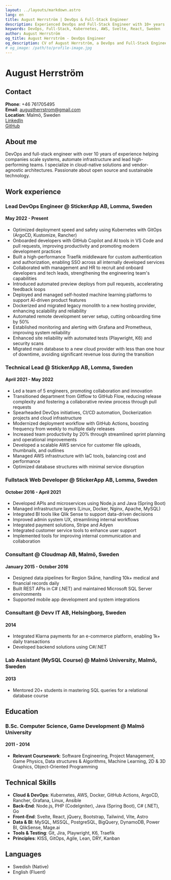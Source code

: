 ```yaml
---
layout: ../layouts/markdown.astro
lang: en
title: August Herrström | DevOps & Full-Stack Engineer
description: Experienced DevOps and Full-Stack Engineer with 10+ years in scaling systems, automation, and cloud infrastructure.
keywords: DevOps, Full-Stack, Kubernetes, AWS, Svelte, React, Sweden
author: August Herrström
og_title: August Herrström - DevOps Engineer
og_description: CV of August Herrström, a DevOps and Full-Stack Engineer with expertise in Kubernetes, AWS, and modern web development.
# og_image: /path/to/profile-image.jpg
---
```


# August Herrström

## Contact

**Phone**: +46 761705495  
**Email**: <augustherrstrom@gmail.com>  
**Location**: Malmö, Sweden  
<a href="https://www.linkedin.com/in/august-herrstr%C3%B6m-3a04547a/" target="_blank">LinkedIn</a>  
<a href="https://github.com/aggelito" target="_blank">GitHub</a>  

## About me

DevOps and full-stack engineer with over 10 years of experience helping companies scale systems, automate infrastructure and lead high-performing teams. I specialize in cloud-native solutions and vendor-agnostic architectures. Passionate about open source and sustainable technology.

## Work experience

### Lead DevOps Engineer @ StickerApp AB, Lomma, Sweden
#### May 2022 - Present

- Optimized deployment speed and safety using Kubernetes with GitOps (ArgoCD, Kustomize, Rancher)
- Onboarded developers with GitHub Copilot and AI tools in VS Code and pull requests, improving productivity and promoting modern development practices
- Built a high-performance Traefik middleware for custom authentication and authorization, enabling SSO across all internally developed services
- Collaborated with management and HR to recruit and onboard developers and tech leads, strengthening the engineering team's capabilities
- Introduced automated preview deploys from pull requests, accelerating feedback loops
- Deployed and managed self-hosted machine learning platforms to support AI-driven product features
- Dockerized and migrated legacy monolith to a new hosting provider, enhancing scalability and reliability
- Automated remote development server setup, cutting onboarding time by 50%
- Established monitoring and alerting with Grafana and Prometheus, improving system reliability
- Enhanced site reliability with automated tests (Playwright, K6) and security scans
- Migrated main database to a new cloud provider with less than one hour of downtime, avoiding significant revenue loss during the transition

### Technical Lead @ StickerApp AB, Lomma, Sweden
#### April 2021 - May 2022

- Led a team of 5 engineers, promoting collaboration and innovation
- Transitioned department from Gitflow to GitHub Flow, reducing release complexity and fostering a collaborative review process through pull requests
- Spearheaded DevOps initiatives, CI/CD automation, Dockerization projects and cloud infrastructure
- Modernized deployment workflow with GitHub Actions, boosting frequency from weekly to multiple daily releases
- Increased team productivity by 20% through streamlined sprint planning and operational improvements
- Developed a scalable AWS service for customer file uploads, thumbnails, and outlines
- Managed AWS infrastructure with IaC tools, balancing cost and performance  
- Optimized database structures with minimal service disruption

### Fullstack Web Developer @ StickerApp AB, Lomma, Sweden
#### October 2016 - April 2021

- Developed APIs and microservices using Node.js and Java (Spring Boot)  
- Managed infrastructure layers (Linux, Docker, Nginx, Apache, MySQL)  
- Integrated BI tools like Qlik Sense to support data-driven decisions  
- Improved admin system UX, streamlining internal workflows  
- Integrated payment solutions, Stripe and Adyen
- Integrated customer service tools to enhance user support
- Implemented tools for improving internal communication and collaboration

### Consultant @ Cloudmap AB, Malmö, Sweden
#### January 2015 - October 2016


- Designed data pipelines for Region Skåne, handling 10k+ medical and financial records daily  
- Built REST APIs in C# (.NET) and maintained Microsoft SQL Server environments  
- Supported mobile app development and system integrations  

### Consultant @ Devv IT AB, Helsingborg, Sweden
#### 2014


- Integrated Klarna payments for an e-commerce platform, enabling 1k+ daily transactions  
- Developed backend solutions using C#/.NET  

### Lab Assistant (MySQL Course) @ Malmö University, Malmö, Sweden
#### 2013

- Mentored 20+ students in mastering SQL queries for a relational database course  

## Education

### B.Sc. Computer Science, Game Development @ Malmö University
#### 2011 - 2014

- **Relevant Coursework**: Software Engineering, Project Management, Game Physics, Data structures & Algorithms, Machine Learning, 2D & 3D Graphics, Object-Oriented Programming

## Technical Skills

- **Cloud & DevOps**: Kubernetes, AWS, Docker, GitHub Actions, ArgoCD, Rancher, Grafana, Linux, Ansible
- **Back-End**: Node.js, PHP (CodeIgniter), Java (Spring Boot), C# (.NET), Go
- **Front-End**: Svelte, React, jQuery, Bootstrap, Tailwind, Vite, Astro
- **Data & BI**: MySQL, MSSQL, PostgreSQL, BigQuery, DynamoDB, Power BI, QlikSense, Mage.ai
- **Tools & Testing**: Git, Jira, Playwright, K6, Traefik
- **Principles**: KISS, GitOps, Agile, Lean, DRY, Kanban

## Languages

- Swedish (Native)  
- English (Fluent)
